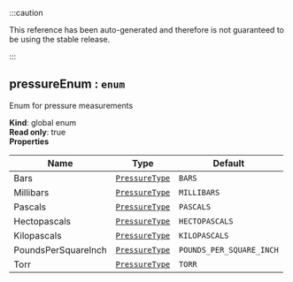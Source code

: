 :::caution

This reference has been auto-generated and therefore is not guaranteed to be using the stable release.

:::

<a name="pressureEnum"></a>

## pressureEnum : <code>enum</code>

Enum for pressure measurements

**Kind**: global enum  
**Read only**: true  
**Properties**

| Name                | Type                                       | Default                             |
| ------------------- | ------------------------------------------ | ----------------------------------- |
| Bars                | [<code>PressureType</code>](#PressureType) | <code>BARS</code>                   |
| Millibars           | [<code>PressureType</code>](#PressureType) | <code>MILLIBARS</code>              |
| Pascals             | [<code>PressureType</code>](#PressureType) | <code>PASCALS</code>                |
| Hectopascals        | [<code>PressureType</code>](#PressureType) | <code>HECTOPASCALS</code>           |
| Kilopascals         | [<code>PressureType</code>](#PressureType) | <code>KILOPASCALS</code>            |
| PoundsPerSquareInch | [<code>PressureType</code>](#PressureType) | <code>POUNDS_PER_SQUARE_INCH</code> |
| Torr                | [<code>PressureType</code>](#PressureType) | <code>TORR</code>                   |
